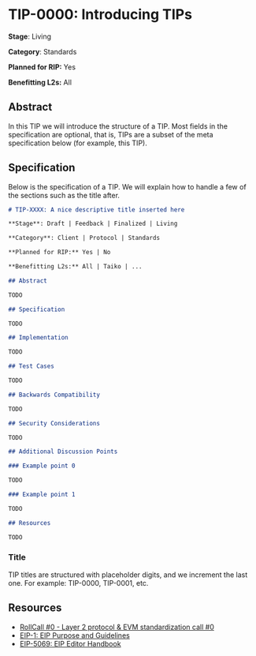 # TIP-0000: Introducing TIPs

**Stage**: Living

**Category**: Standards

**Planned for RIP:** Yes

**Benefitting L2s:** All

## Abstract

In this TIP we will introduce the structure of a TIP. Most fields in the specification are optional, that is, TIPs are a subset of the meta specification below (for example, this TIP).

## Specification

Below is the specification of a TIP. We will explain how to handle a few of the sections such as the title after.

```markdown
# TIP-XXXX: A nice descriptive title inserted here

**Stage**: Draft | Feedback | Finalized | Living

**Category**: Client | Protocol | Standards

**Planned for RIP:** Yes | No

**Benefitting L2s:** All | Taiko | ...

## Abstract

TODO

## Specification

TODO

## Implementation

TODO

## Test Cases

TODO

## Backwards Compatibility

TODO

## Security Considerations

TODO

## Additional Discussion Points

### Example point 0

TODO

### Example point 1

TODO

## Resources

TODO
```

### Title

TIP titles are structured with placeholder digits, and we increment the last one. For example: TIP-0000, TIP-0001, etc.

## Resources

- [RollCall #0 - Layer 2 protocol & EVM standardization call #0](https://github.com/ethereum/pm/issues/885)
- [EIP-1: EIP Purpose and Guidelines](https://eips.ethereum.org/EIPS/eip-1)
- [EIP-5069: EIP Editor Handbook](https://eips.ethereum.org/EIPS/eip-5069)
